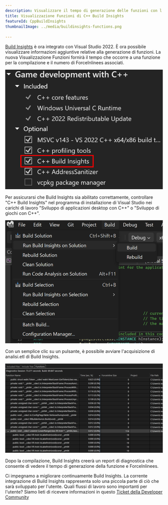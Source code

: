 ```yaml
---
description: Visualizzare il tempo di generazione delle funzioni con l'integrazione di Build Insights
title: Visualizzazione Funzioni di C++ Build Insights
featureId: CppBuildInsights
thumbnailImage: ../media/buildinsights-functions.png

---
```


[Build Insights](https://devblogs.microsoft.com/cppblog/introducing-c-build-insights/) è ora integrato con Visual Studio 2022. È ora possibile visualizzare informazioni aggiuntive relative alla generazione di funzioni. La nuova Visualizzazione Funzioni fornirà il tempo che occorre a una funzione per la compilazione e il numero di ForceInlinees associati.

![Componente Build Insights](../media/buildinsights-component.png "Componente Build Insights")

Per assicurarsi che Build Insights sia abilitato correttamente, controllare "C++ Build Insights" nel programma di installazione di Visual Studio nei carichi di lavoro "Sviluppo di applicazioni desktop con C++" o "Sviluppo di giochi con C++".

![Menu Build Insights](../media/buildinsights-menu.png "Menu Build Insights")

Con un semplice clic su un pulsante, è possibile avviare l'acquisizione di analisi.etl di Build Insights. 

![Esempio di Build Insights](../media/buildinsights-functions.png "Esempio Build Insights")

Dopo la compilazione, Build Insights creerà un report di diagnostica che consente di vedere il tempo di generazione della funzione e ForceInlinees.

Ci impegnamo a migliorare continuamente Build Insights. La corrente integrazione di Build Insights rappresenta solo una piccola parte di ciò che sarà sviluppato per l'utente. Quali flussi di lavoro sono importanti per l'utente? Siamo lieti di ricevere informazioni in questo [Ticket della Developer Community](https://developercommunity.visualstudio.com/t/Have-full-integration-of-Build-Insights/810960)
